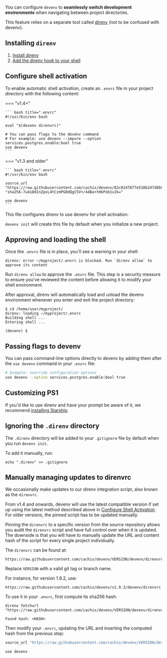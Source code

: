 You can configure ``devenv`` to **seamlessly switch development environments** when navigating between project directories.

This feature relies on a separate tool called [direnv](https://direnv.net) (not to be confused with devenv).

## Installing ``direnv``

1. [Install direnv](https://direnv.net/docs/installation.html#from-system-packages)
2. [Add the direnv hook to your shell](https://direnv.net/docs/hook.html)

## Configure shell activation

To enable automatic shell activation, create an `.envrc` file in your project directory with the following content:

=== "v1.4+"

    ``` bash title=".envrc"
    #!/usr/bin/env bash

    eval "$(devenv direnvrc)"

    # You can pass flags to the devenv command
    # For example: use devenv --impure --option services.postgres.enable:bool true
    use devenv
    ```

=== "v1.3 and older"

    ``` bash title=".envrc"
    #!/usr/bin/env bash

    source_url "https://raw.githubusercontent.com/cachix/devenv/82c0147677e510b247d8b9165c54f73d32dfd899/direnvrc" "sha256-7u4iDd1nZpxL4tCzmPG0dQgC5V+/44Ba+tHkPob1v2k="

    use devenv
    ```

This file configures direnv to use devenv for shell activation.

`devenv init` will create this file by default when you initialize a new project.

## Approving and loading the shell

Once the `.envrc` file is in place, you'll see a warning in your shell:

```
direnv: error ~/myproject/.envrc is blocked. Run `direnv allow` to approve its content
```

Run `direnv allow` to approve the `.envrc` file. This step is a security measure to ensure you've reviewed the content before allowing it to modify your shell environment.

After approval, direnv will automatically load and unload the devenv environment whenever you enter and exit the project directory:

```shell-session
$ cd /home/user/myproject/
direnv: loading ~/myproject/.envrc
Building shell ...
Entering shell ...

(devenv) $
```

## Passing flags to devenv

You can pass command-line options directly to devenv by adding them after the `use devenv` command in your `.envrc` file:

```bash
# Example: override configuration options
use devenv --option services.postgres.enable:bool true
```

## Customizing PS1

If you'd like to use direnv and have your prompt be aware of it,
we recommend [installing Starship](https://starship.rs/guide/).

## Ignoring the `.direnv` directory

The `.direnv` directory will be added to your `.gitignore` file by default when you run `devenv init`.

To add it manually, run:

```shell-session
echo ".direnv" >> .gitignore
```

## Manually managing updates to direnvrc

We occasionally make updates to our direnv integration script, also known as the `direnvrc`.

From v1.4 and onwards, devenv will use the latest compatible version if set up using the latest method described above in [Configure Shell Activation](#configure-shell-activation).
For older versions, the pinned script has to be updated manually.

Pinning the `direnvrc` to a specific version from the source repository allows you audit the `direnvrc` script and have full control over when it is updated.
The downside is that you will have to manually update the URL and content hash of the script for every single project individually.

<!-- We strongly recommend using the approach that supports automated upgrades described in [Configure Shell Activation](#configure-shell-activation). -->

The `direnvrc` can be found at:

```text
https://raw.githubusercontent.com/cachix/devenv/VERSION/devenv/direnvrc
```

Replace `VERSION` with a valid git tag or branch name.

For instance, for version 1.9.2, use:

```text
https://raw.githubusercontent.com/cachix/devenv/v1.9.2/devenv/direnvrc
```

To use it in your `.envrc`, first compute its sha256 hash:

```shell-session
direnv fetchurl "https://raw.githubusercontent.com/cachix/devenv/VERSION/devenv/direnvrc"
```

```shell-session
Found hash: <HASH>
```

Then modify your `.envrc`, updating the URL and inserting the computed hash from the previous step:

```bash
source_url "https://raw.githubusercontent.com/cachix/devenv/VERSION/devenv/direnvrc" "<HASH>"

use devenv
```
